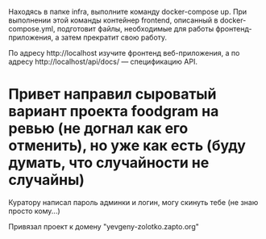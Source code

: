 Находясь в папке infra, выполните команду docker-compose up. При выполнении этой команды контейнер frontend, описанный в docker-compose.yml, подготовит файлы, необходимые для работы фронтенд-приложения, а затем прекратит свою работу.

По адресу http://localhost изучите фронтенд веб-приложения, а по адресу http://localhost/api/docs/ — спецификацию API.

# Привет направил сыроватый вариант проекта foodgram на ревью (не догнал как его отменить), но уже как есть (буду думать, что случайности не случайны)

Куратору написал пароль админки и логин, могу скинуть тебе (не знаю просто кому...)

Привязал проект к домену "yevgeny-zolotko.zapto.org"